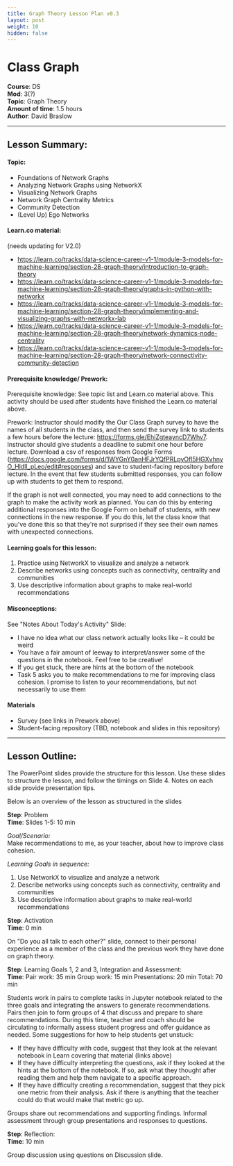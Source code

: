```yaml
---
title: Graph Theory Lesson Plan v0.3
layout: post
weight: 10
hidden: false
---
```



Class Graph
===


**Course**: DS   <br/>
**Mod**:    3(?)    <br/>
**Topic**:  Graph Theory    <br/>
**Amount of time**: 1.5 hours <br/>
**Author**: David Braslow


***

## Lesson Summary:

#### Topic:

* Foundations of Network Graphs
* Analyzing Network Graphs using NetworkX
* Visualizing Network Graphs
* Network Graph Centrality Metrics
* Community Detection
* (Level Up) Ego Networks

#### Learn.co material:
(needs updating for V2.0)
- https://learn.co/tracks/data-science-career-v1-1/module-3-models-for-machine-learning/section-28-graph-theory/introduction-to-graph-theory
- https://learn.co/tracks/data-science-career-v1-1/module-3-models-for-machine-learning/section-28-graph-theory/graphs-in-python-with-networkx
- https://learn.co/tracks/data-science-career-v1-1/module-3-models-for-machine-learning/section-28-graph-theory/implementing-and-visualizing-graphs-with-networkx-lab
- https://learn.co/tracks/data-science-career-v1-1/module-3-models-for-machine-learning/section-28-graph-theory/network-dynamics-node-centrality
- https://learn.co/tracks/data-science-career-v1-1/module-3-models-for-machine-learning/section-28-graph-theory/network-connectivity-community-detection

#### Prerequisite knowledge/ Prework:

Prerequisite knowledge: See topic list and Learn.co material above. This activity should be used after students have finished the Learn.co material above.

Prework: Instructor should modify the Our Class Graph survey to have the names of all students in the class, and then send the survey link to students a few hours before the lecture: https://forms.gle/EhiZgteayncD7Whv7. Instructor should give students a deadline to submit one hour before lecture. Download a csv of responses from Google Forms (https://docs.google.com/forms/d/1WYGnY0anHFJrYQfPRLpyOfl5HGXvhnyO_HldlI_pLeo/edit#responses) and save to student-facing repository before lecture. In the event that few students submitted responses, you can follow up with students to get them to respond. 

If the graph is not well connected, you may need to add connections to the graph to make the activity work as planned. You can do this by entering additional responses into the Google Form on behalf of students, with new connections in the new response. If you do this, let the class know that you've done this so that they're not surprised if they see their own names with unexpected connections. 

#### Learning goals for this lesson:
1. Practice using NetworkX to visualize and analyze a network
2. Describe networks using concepts such as connectivity, centrality and communities
3. Use descriptive information about graphs to make real-world recommendations

#### Misconceptions:
See "Notes About Today's Activity" Slide:

- I have no idea what our class network actually looks like – it could be weird
- You have a fair amount of leeway to interpret/answer some of the questions in the notebook. Feel free to be creative! 
- If you get stuck, there are hints at the bottom of the notebook
- Task 5 asks you to make recommendations to me for improving class cohesion. I promise to listen to your recommendations, but not necessarily to use them


#### Materials
- Survey (see links in Prework above)
- Student-facing repository (TBD, notebook and slides in this repository)

***

## Lesson Outline:

The PowerPoint slides provide the structure for this lesson. Use these slides to structure the lesson, and follow the timings on Slide 4. Notes on each slide provide presentation tips.

Below is an overview of the lesson as structured in the slides

**Step**: Problem <br/>
**Time**: Slides 1-5: 10 min

_Goal/Scenario:_<br/>
Make recommendations to me, as your teacher, about how to improve class cohesion.

_Learning Goals in sequence:_<br/>
1. Use NetworkX to visualize and analyze a network
2. Describe networks using concepts such as connectivity, centrality and communities
3. Use descriptive information about graphs to make real-world recommendations


**Step**: Activation <br/>
**Time**: 0 min

On "Do you all talk to each other?" slide, connect to their personal experience as a member of the class and the previous work they have done on graph theory. 

**Step**: Learning Goals 1, 2 and 3, Integration and Assessment:  <br/>
**Time**: 
    Pair work: 35 min
    Group work: 15 min
    Presentations: 20 min
    Total: 70 min

Students work in pairs to complete tasks in Jupyter notebook related to the three goals and integrating the answers to generate recommendations. Pairs then join to form groups of 4 that discuss and prepare to share recommendations. During this time, teacher and coach should be circulating to informally assess student progress and offer guidance as needed.
Some suggestions for how to help students get unstuck:
- If they have difficulty with code, suggest that they look at the relevant notebook in Learn covering that material (links above)
- If they have difficulty interpreting the questions, ask if they looked at the hints at the bottom of the notebook. If so, ask what they thought after reading them and help them navigate to a specific approach.
- If they have difficulty creating a recommendation, suggest that they pick one metric from their analysis. Ask if there is anything that the teacher could do that would make that metric go up.

Groups share out recommendations and supporting findings. Informal assessment through group presentations and responses to questions.

**Step**: Reflection:  <br/>
**Time**: 10 min

Group discussion using questions on Discussion slide.
